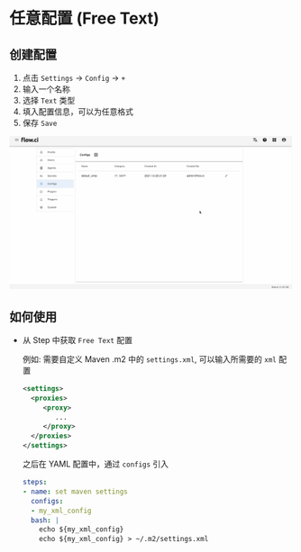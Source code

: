 # 任意配置 (Free Text)

## 创建配置

1. 点击 `Settings` -> `Config` -> `+`
2. 输入一个名称
3. 选择 `Text` 类型
4. 填入配置信息，可以为任意格式
5. 保存 `Save`

![create smtp](../../_images/config/create_text.gif)


## 如何使用

- 从 Step 中获取 `Free Text` 配置

  例如: 需要自定义 Maven .m2 中的 `settings.xml`, 可以输入所需要的 `xml` 配置
  ```xml
  <settings>
    <proxies>
       <proxy>
          ...
       </proxy>
    </proxies>
  </settings>
  ```

  之后在 YAML 配置中，通过 `configs` 引入

  ```yaml
  steps:
  - name: set maven settings
    configs:
    - my_xml_config
    bash: |
      echo ${my_xml_config}
      echo ${my_xml_config} > ~/.m2/settings.xml
  ```